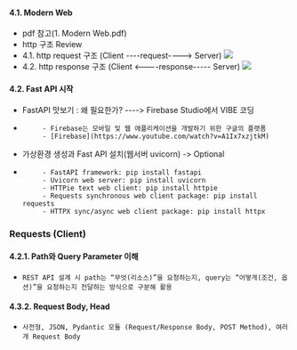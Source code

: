 #### 4.1. Modern Web
- pdf 참고(1. Modern Web.pdf)
- http 구조 Review
- 4.1. http request 구조 (Client ----request----> Server)
![](https://blog.kakaocdn.net/dna/bUk1MH/btqD9Nwa5bh/AAAAAAAAAAAAAAAAAAAAAHzhVOCLZG0zt7QsnMifVgZPSZI5_n7VfcjEdRimpyAK/img.png?credential=yqXZFxpELC7KVnFOS48ylbz2pIh7yKj8&expires=1759244399&allow_ip=&allow_referer=&signature=CLilKKunbdDDtC1W6SJJRWEZ1Nw%3D)
- 4.2. http response 구조 (Client <----response----- Server)
![](https://blog.kakaocdn.net/dna/B1ncV/btsEWyvMlHw/AAAAAAAAAAAAAAAAAAAAAL45lRSwnfiECq9bA3maLS9bNvJKyTAdK1qRYhj5CdIk/img.png?credential=yqXZFxpELC7KVnFOS48ylbz2pIh7yKj8&expires=1759244399&allow_ip=&allow_referer=&signature=4W7bFYDbL3y%2BtTjTYJAu2voD%2F2Y%3D)

#### 4.2. Fast API 시작
- FastAPI 맛보기 : 왜 필요한가? ----> Firebase Studio에서 VIBE 코딩
-          - Firebase는 모바일 및 웹 애플리케이션을 개발하기 위한 구글의 플랫폼
           - [Firebase](https://www.youtube.com/watch?v=A1Ix7xzjtkM)
- 가상환경 생성과 Fast API 설치(웹서버 uvicorn) -> Optional
-          - FastAPI framework: pip install fastapi
           - Uvicorn web server: pip install uvicorn
           - HTTPie text web client: pip install httpie
           - Requests synchronous web client package: pip install requests
           - HTTPX sync/async web client package: pip install httpx
### Requests (Client)
#### 4.2.1.  Path와 Query Parameter 이해
-     REST API 설계 시 path는 “무엇(리소스)”을 요청하는지, query는 “어떻게(조건, 옵션)”을 요청하는지 전달하는 방식으로 구분해 활용
#### 4.3.2.  Request Body, Head
-     사전형, JSON, Pydantic 모듈 (Request/Response Body, POST Method), 여러 개 Request Body
